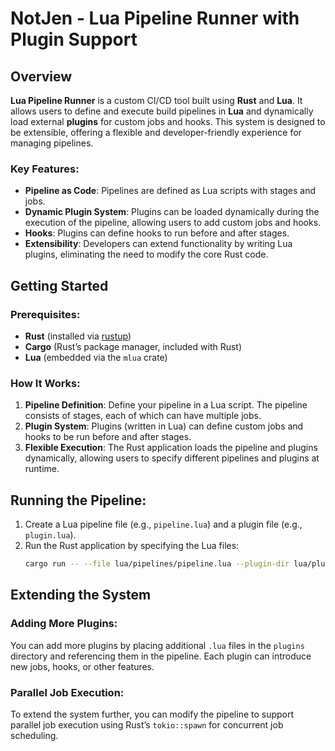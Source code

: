 # NotJen - Lua Pipeline Runner with Plugin Support

## Overview

**Lua Pipeline Runner** is a custom CI/CD tool built using **Rust** and **Lua**. It allows users to define and execute build pipelines in **Lua** and dynamically load external **plugins** for custom jobs and hooks. This system is designed to be extensible, offering a flexible and developer-friendly experience for managing pipelines.

### Key Features:
- **Pipeline as Code**: Pipelines are defined as Lua scripts with stages and jobs.
- **Dynamic Plugin System**: Plugins can be loaded dynamically during the execution of the pipeline, allowing users to add custom jobs and hooks.
- **Hooks**: Plugins can define hooks to run before and after stages.
- **Extensibility**: Developers can extend functionality by writing Lua plugins, eliminating the need to modify the core Rust code.

## Getting Started

### Prerequisites:
- **Rust** (installed via [rustup](https://rustup.rs/))
- **Cargo** (Rust’s package manager, included with Rust)
- **Lua** (embedded via the `mlua` crate)

### How It Works:

1. **Pipeline Definition**: Define your pipeline in a Lua script. The pipeline consists of stages, each of which can have multiple jobs.
2. **Plugin System**: Plugins (written in Lua) can define custom jobs and hooks to be run before and after stages.
3. **Flexible Execution**: The Rust application loads the pipeline and plugins dynamically, allowing users to specify different pipelines and plugins at runtime.

## Running the Pipeline:

1. Create a Lua pipeline file (e.g., `pipeline.lua`) and a plugin file (e.g., `plugin.lua`).
2. Run the Rust application by specifying the Lua files:
   ```sh
   cargo run -- --file lua/pipelines/pipeline.lua --plugin-dir lua/plugins/plugin
   ```
## Extending the System

### Adding More Plugins:
You can add more plugins by placing additional `.lua` files in the `plugins` directory and referencing them in the pipeline. Each plugin can introduce new jobs, hooks, or other features.

### Parallel Job Execution:
To extend the system further, you can modify the pipeline to support parallel job execution using Rust’s `tokio::spawn` for concurrent job scheduling.

